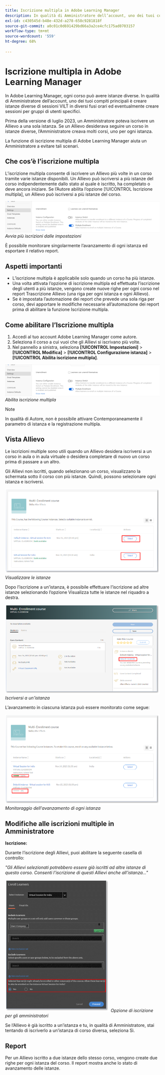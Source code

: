 ```yaml
---
title: Iscrizione multipla in Adobe Learning Manager
description: In qualità di Amministratore dell’account, uno dei tuoi compiti principali è creare istanze diverse di sessioni VILT in diversi fusi orari ed eventualmente creare sessioni per gruppi di utenti specifici.
exl-id: c430545d-b48e-432d-a278-658c9281818f
source-git-commit: a0c01c0d691429bd66a3a2ce4cfc175ad0703157
workflow-type: tm+mt
source-wordcount: '559'
ht-degree: 68%

---
```


# Iscrizione multipla in Adobe Learning Manager

In Adobe Learning Manager, ogni corso può avere istanze diverse. In qualità di Amministratore dell’account, uno dei tuoi compiti principali è creare istanze diverse di sessioni VILT in diversi fusi orari ed eventualmente creare sessioni per gruppi di utenti specifici.

Prima della versione di luglio 2023, un Amministratore poteva iscrivere un Allievo a una sola istanza. Se un Allievo desiderava seguire un corso in istanze diverse, l’Amministratore creava molti corsi, uno per ogni istanza.

La funzione di iscrizione multipla di Adobe Learning Manager aiuta un Amministratore a evitare tali scenari.

## Che cos’è l’iscrizione multipla

L’iscrizione multipla consente di iscrivere un Allievo più volte in un corso tramite varie istanze disponibili.  Un Allievo può iscriversi a più istanze del corso indipendentemente dallo stato al quale è iscritto, ha completato o deve ancora iniziare. Se l’Autore abilita l’opzione [!UICONTROL Iscrizione multipla], un Allievo può iscriversi a più istanze del corso.

![immagine a iscrizione multipla](assets/multi-enrollment-author.png)
*Avvia più iscrizioni dalle impostazioni*

È possibile monitorare singolarmente l’avanzamento di ogni istanza ed esportare il relativo report.

## Aspetti importanti

* L’iscrizione multipla è applicabile solo quando un corso ha più istanze.
* Una volta attivata l’opzione di iscrizione multipla ed effettuata l’iscrizione degli utenti a più istanze, vengono create nuove righe per ogni corso nel report Trascrizione Allievo (una riga per ogni istanza e ogni Allievo).
* Se è impostata l’automazione dei report che prevede una sola riga per corso, devi apportare le modifiche necessarie all’automazione dei report prima di abilitare la funzione Iscrizione multipla.

## Come abilitare l’Iscrizione multipla

1. Accedi al tuo account Adobe Learning Manager come autore.
1. Seleziona il corso a cui vuoi che gli Allievi si iscrivano più volte.
1. Nel pannello a sinistra, seleziona **[!UICONTROL Impostazioni]** > **[!UICONTROL Modifica]** > **[!UICONTROL Configurazione istanza]** > **[!UICONTROL Abilita iscrizione multipla]**.

![immagine a iscrizione multipla](assets/multi-enrollment-author.png)
*Abilita iscrizione multipla*

>[!NOTE]
>
>In qualità di Autore, non è possibile attivare Contemporaneamente il parametro di istanza e la registrazione multipla.

## Vista Allievo

Le iscrizioni multiple sono utili quando un Allievo desidera iscriversi a un corso in aula o in aula virtuale o desidera completare di nuovo un corso prima di passare a un altro.

Gli Allievi non iscritti, quando selezionano un corso, visualizzano la schermata sotto il corso con più istanze. Quindi, possono selezionare ogni istanza e iscriversi.

![immagine di visualizzazione Allievo](assets/learner-view.png)
*Visualizzare le istanze*

Dopo l’iscrizione a un’istanza, è possibile effettuare l’iscrizione ad altre istanze selezionando l’opzione Visualizza tutte le istanze nel riquadro a destra.

![immagine del corso a più iscrizioni](assets/enroll-instance.png)
*Iscriversi a un&#39;istanza*

L’avanzamento in ciascuna istanza può essere monitorato come segue:

![monitoraggio dell&#39;avanzamento](assets/check-progress.png)
*Monitoraggio dell&#39;avanzamento di ogni istanza*

## Modifiche alle iscrizioni multiple in Amministratore

**Iscrizione:**

Durante l’iscrizione degli Allievi, puoi abilitare la seguente casella di controllo:

*&quot;Gli Allievi selezionati potrebbero essere già iscritti ad altre istanze di questo corso. Consenti l’iscrizione di questi Allievi anche all’istanza...&quot;*

![modifiche dell&#39;amministratore](assets/admin-changes.png)
*Opzione di iscrizione per gli amministratori*

Se l’Allievo è già iscritto a un’istanza e tu, in qualità di Amministratore, stai tentando di iscriverlo a un’istanza di corso diversa, seleziona Sì.

## Report

Per un Allievo iscritto a due istanze dello stesso corso, vengono create due righe per ogni istanza del corso. Il report mostra anche lo stato di avanzamento delle istanze.
